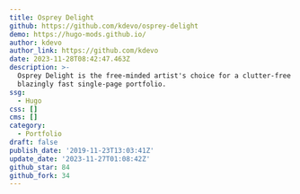 ```yaml
---
title: Osprey Delight
github: https://github.com/kdevo/osprey-delight
demo: https://hugo-mods.github.io/
author: kdevo
author_link: https://github.com/kdevo
date: 2023-11-28T08:42:47.463Z
description: >-
  Osprey Delight is the free-minded artist's choice for a clutter-free and
  blazingly fast single-page portfolio.
ssg:
  - Hugo
css: []
cms: []
category:
  - Portfolio
draft: false
publish_date: '2019-11-23T13:03:41Z'
update_date: '2023-11-27T01:08:42Z'
github_star: 84
github_fork: 34
---
```

